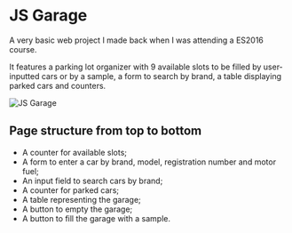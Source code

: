 # JS Garage

A very basic web project I made back when I was attending a ES2016 course.

It features a parking lot organizer with 9 available slots to be filled by user-inputted cars or by a sample, a form to search by brand, a table displaying parked cars and counters.

![JS Garage](https://i.ibb.co/dfjNJZn/JSGARAGE.jpg "JS Garage")

## Page structure from top to bottom

- A counter for available slots;
- A form to enter a car by brand, model, registration number and motor fuel;
- An input field to search cars by brand;
- A counter for parked cars;
- A table representing the garage;
- A button to empty the garage;
- A button to fill the garage with a sample.
